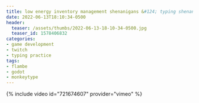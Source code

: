 ```yaml
---
title: low energy inventory management shenanigans &#124; typing shenanigans
date: 2022-06-13T18:10:34-0500
header:
  teaser: /assets/thumbs/2022-06-13-18-10-34-0500.jpg
  teaser_id: 1578406832
categories:
- game development
- twitch
- typing practice
tags:
- flambe
- godot
- monkeytype
---
```

{% include video id="721674607" provider="vimeo" %}
